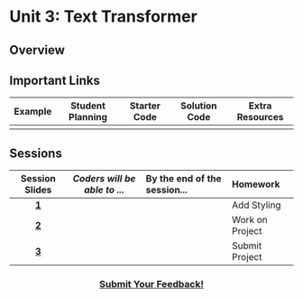 # Unit 3: Text Transformer


## Overview

## Important Links

| Example | Student Planning |  Starter Code | Solution Code  |  Extra Resources |
|:-------:|:-------:|:-------:|:-------:|:-------:|
| | | | ||

## Sessions 
|Session Slides|*Coders will be able to ...*|By the end of the session...|Homework|
|:-------:|-------|:-------|:-------|
|[**1**]()|  | |Add Styling|
|[**2**]()|  | |Work on Project|
|[**3**]()|  | |Submit Project|

<h3 align="center"><a href="https://docs.google.com/forms/d/e/1FAIpQLSdmoYjRk6tqJHI5Y1ELjOZ7tiYj58dmoIBEeUaXK5ciIdljIg/viewform">Submit Your Feedback!</a></h3>
